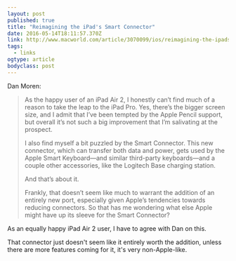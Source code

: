 ```yaml
---
layout: post 
published: true
title: "Reimagining the iPad's Smart Connector" 
date: 2016-05-14T18:11:57.370Z 
link: http://www.macworld.com/article/3070099/ios/reimagining-the-ipads-smart-connector.html 
tags:
  - links
ogtype: article 
bodyclass: post 
---
```


Dan Moren:

> As the happy user of an iPad Air 2, I honestly can’t find much of a reason to take the leap to the iPad Pro. Yes, there’s the bigger screen size, and I admit that I’ve been tempted by the Apple Pencil support, but overall it’s not such a big improvement that I’m salivating at the prospect.
> 
> I also find myself a bit puzzled by the Smart Connector. This new connector, which can transfer both data and power, gets used by the Apple Smart Keyboard—and similar third-party keyboards—and a couple other accessories, like the Logitech Base charging station.
> 
> And that’s about it.
> 
> Frankly, that doesn’t seem like much to warrant the addition of an entirely new port, especially given Apple’s tendencies towards reducing connectors. So that has me wondering what else Apple might have up its sleeve for the Smart Connector?

As an equally happy iPad Air 2 user, I have to agree with Dan on this.

That connector just doesn't seem like it entirely worth the addition, unless there are more features coming for it, it's very non-Apple-like.
